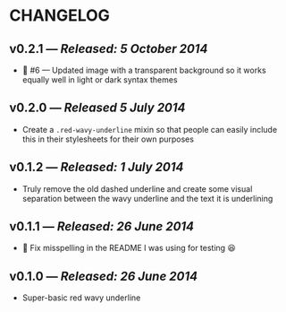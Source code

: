 # CHANGELOG

## **v0.2.1** &mdash; *Released: 5 October 2014*

* :bug: #6 &mdash; Updated image with a transparent background so it works equally well in light or dark syntax themes

## **v0.2.0** &mdash; *Released 5 July 2014*

* Create a `.red-wavy-underline` mixin so that people can easily include this in their stylesheets for their own purposes

## **v0.1.2** &mdash; *Released: 1 July 2014*

* Truly remove the old dashed underline and create some visual separation between the wavy underline and the text it is underlining

## **v0.1.1** &mdash; *Released: 26 June 2014*

* :bug: Fix misspelling in the README I was using for testing :laughing:

## **v0.1.0** &mdash; *Released: 26 June 2014*

* Super-basic red wavy underline
